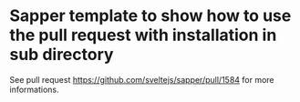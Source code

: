 # Sapper template to show how to use the pull request with installation in sub directory
See pull request https://github.com/sveltejs/sapper/pull/1584 for more informations.